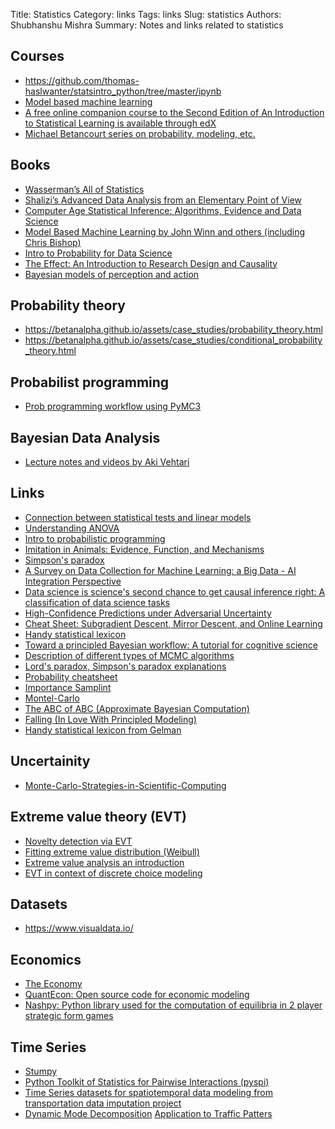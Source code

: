 Title: Statistics
Category: links
Tags: links
Slug: statistics
Authors: Shubhanshu Mishra
Summary: Notes and links related to statistics

## Courses

* https://github.com/thomas-haslwanter/statsintro_python/tree/master/ipynb
* [Model based machine learning](http://www.mbmlbook.com/toc.html)
* [A free online companion course to the Second Edition of An Introduction to Statistical Learning is available through edX](https://www.statlearning.com/online-course)
* [Michael Betancourt series on probability, modeling, etc.](https://betanalpha.github.io/writing/)

## Books

* [Wasserman’s All of Statistics](http://www.stat.cmu.edu/~larry/all-of-statistics/)
* [Shalizi’s Advanced Data Analysis from an Elementary Point of View](http://www.stat.cmu.edu/~cshalizi/ADAfaEPoV/ADAfaEPoV.pdf)
* [Computer Age Statistical Inference: Algorithms, Evidence and Data Science](https://web.stanford.edu/~hastie/CASI/)
* [Model Based Machine Learning by John Winn and others (including Chris Bishop)](http://www.mbmlbook.com/toc.html)
* [Intro to Probability for Data Science](https://probability4datascience.com/index.html)
* [The Effect: An Introduction to Research Design and Causality](https://theeffectbook.net/index.html)
* [Bayesian models of perception and action](https://www.cns.nyu.edu/malab/bayesianbook.html)

## Probability theory

* https://betanalpha.github.io/assets/case_studies/probability_theory.html
* https://betanalpha.github.io/assets/case_studies/conditional_probability_theory.html

## Probabilist programming

* [Prob programming workflow using PyMC3](https://github.com/springcoil/pydataprobprog)

## Bayesian Data Analysis

* [Lecture notes and videos by Aki Vehtari](https://github.com/avehtari/BDA_course_Aalto)

## Links

* [Connection between statistical tests and linear models](https://lindeloev.github.io/tests-as-linear/)
* [Understanding ANOVA](http://www.stat.columbia.edu/~gelman/research/unpublished/econanova2.pdf)
* [Intro to probabilistic programming](https://arxiv.org/abs/1809.10756)
* [Imitation in Animals: Evidence, Function, and Mechanisms](http://pigeon.psy.tufts.edu/avc/zentall/default.htm)
* [Simpson's paradox](https://roamanalytics.com/2017/09/08/simpsons-paradox-and-causal-inference-with-observational-data/)
* [A Survey on Data Collection for Machine Learning: a Big Data - AI Integration Perspective](https://arxiv.org/abs/1811.03402)
* [Data science is science's second chance to get causal inference right: A classification of data science tasks](https://arxiv.org/abs/1804.10846)
* [High-Confidence Predictions under Adversarial Uncertainty](https://arxiv.org/abs/1101.4446)
* [Cheat Sheet: Subgradient Descent, Mirror Descent, and Online Learning](http://www.pokutta.com/blog/research/2019/02/27/cheatsheet-nonsmooth.html)
* [Handy statistical lexicon](https://statmodeling.stat.columbia.edu/2009/05/24/handy_statistic/)
* [Toward a principled Bayesian workflow: A tutorial for cognitive science](https://osf.io/b2vx9/)
* [Description of different types of MCMC algorithms](https://m-clark.github.io/docs/ld_mcmc)
* [Lord's paradox, Simpson's paradox explanations](https://m-clark.github.io/docs/lord/index.html)
* [Probability cheatsheet](https://github.com/wzchen/probability_cheatsheet)
* [Importance Samplint](https://statweb.stanford.edu/~owen/mc/Ch-var-is.pdf)
* [Montel-Carlo](https://github.com/szcf-weiya/MonteCarlo/blob/master/References/Monte-Carlo-Strategies-in-Scientific-Computing.pdf)
* [The ABC of ABC (Approximate Bayesian Computation)](https://xianblog.wordpress.com/2019/07/28/introductory-overview-lecture-the-abc-of-abc/amp/)
* [Falling (In Love With Principled Modeling)](https://betanalpha.github.io/assets/case_studies/falling.html)
* [Handy statistical lexicon from Gelman](https://statmodeling.stat.columbia.edu/2009/05/24/handy_statistic/)

## Uncertainity

* [Monte-Carlo-Strategies-in-Scientific-Computing](https://erikbern.com/2018/10/08/the-hackers-guide-to-uncertainty-estimates.html)

## Extreme value theory (EVT)

* [Novelty detection via EVT](https://pdfs.semanticscholar.org/b81a/a3046e7f9213949fb37e0c59cacdca4572c4.pdf)
* [Fitting extreme value distribution (Weibull)](https://stackoverflow.com/questions/17481672/fitting-a-weibull-distribution-using-scipy)
* [Extreme value analysis an introduction](https://hal-enac.archives-ouvertes.fr/hal-00917995/document)
* [EVT in context of discrete choice modeling](https://eml.berkeley.edu/books/choice2.html)


## Datasets

* https://www.visualdata.io/


## Economics

* [The Economy](https://www.core-econ.org/the-economy/)
* [QuantEcon: Open source code for economic modeling](https://quantecon.org/)
* [Nashpy: Python library used for the computation of equilibria in 2 player strategic form games](https://nashpy.readthedocs.io/en/stable/index.html)

## Time Series

* [Stumpy](https://github.com/TDAmeritrade/stumpy/)
* [Python Toolkit of Statistics for Pairwise Interactions (pyspi)](https://github.com/olivercliff/pyspi)
* [Time Series datasets for spatiotemporal data modeling from transportation data imputation project](https://github.com/xinychen/transdim)
* [Dynamic Mode Decomposition](http://www.pyrunner.com/weblog/2016/07/25/dmd-python/) [Application to Traffic Patters](https://towardsdatascience.com/dynamic-mode-decomposition-for-spatiotemporal-traffic-speed-time-series-in-seattle-freeway-b0ba97e81c2c)
